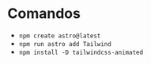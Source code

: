 # Comandos
- `npm create astro@latest`
- `npm run astro add Tailwind`
- `npm install -D tailwindcss-animated`